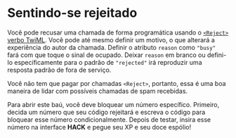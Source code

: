 # Sentindo-se rejeitado

Você pode recusar uma chamada de forma programática usando o [`<Reject>` verbo TwiML](https://www.twilio.com/docs/voice/twiml/reject). Você pode até mesmo definir um motivo, o que alterará a experiência do autor da chamada. Definir o atributo `reason` como `"busy"` fará com que toque o sinal de ocupado. Deixar `reason` em branco ou defini-lo especificamente para o padrão de `"rejected"` irá reproduzir uma resposta padrão de fora de serviço.

Você não tem que pagar por chamadas `<Reject>`, portanto, essa é uma boa maneira de lidar com possíveis chamadas de spam recebidas.

Para abrir este baú, você deve bloquear um número específico. Primeiro, decida um número que seu código rejeitará e escreva o código para bloquear esse número condicionalmente. Depois de testar, insira esse número na interface **HACK** e pegue seu XP e seu doce espólio!